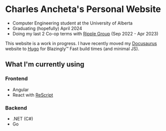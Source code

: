 # Charles Ancheta's Personal Website

- Computer Engineering student at the University of Alberta
- Graduating (hopefully) April 2024
- Doing my last 2 Co-op terms with [Ripple Group](/work/ripple) (Sep 2022 - Apr 2023)

This website is a work in progress. I have recently moved my [Docusaurus](https://docusaurus.io/) website to
[Hugo](https://gohugo.io/) for Blazingly™ Fast build times (and minimal JS).

## What I'm currently using

### Frontend

- Angular
- React with [ReScript](https://rescript-lang.org/)

### Backend

- .NET (C#)
- Go
